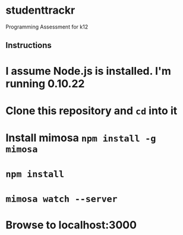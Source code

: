 studenttrackr
=============

Programming Assessment for k12

## Instructions

# I assume Node.js is installed. I'm running 0.10.22
# Clone this repository and `cd` into it
# Install mimosa `npm install -g mimosa` 
# `npm install`
# `mimosa watch --server`
# Browse to localhost:3000
